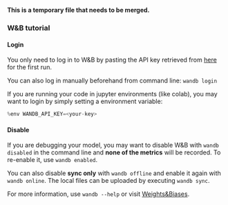 **This is a temporary file that needs to be merged.** 

### W&B tutorial

#### Login

You only need to log in to W&B by pasting the API key retrieved from [here](https://wandb.ai/authorize) for the first run.

You can also log in manually beforehand from command line: `wandb login`

If you are running your code in jupyter environments (like colab), you may want to login by simply setting a environment variable:

```python
%env WANDB_API_KEY=<your-key>
```

#### Disable

If you are debugging your model, you may want to disable W&B with `wandb disabled` in the command line and **none of the metrics** will be recorded.
To re-enable it, use `wandb enabled`.

You can also disable **sync only** with `wandb offline` and enable it again with `wandb online`. 
The local files can be uploaded by executing `wandb sync`.

For more information, use `wandb --help` or visit [Weights&Biases](https://docs.wandb.ai/).
